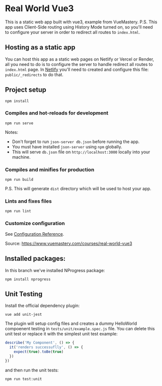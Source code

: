 # Real World Vue3

This is a static web app built with vue3, example from VueMastery.
P.S. This app uses Client-Side routing using History Mode turned on, so you'll need to configure your server in order to redirect all routes to `index.html`.

## Hosting as a static app
You can host this app as a static web pages on Netlify or Vercel or Render, all you need to do is to configure the server to handle redirect all routes to `index.html` page. In [Netlify](https://docs.netlify.com/routing/redirects/rewrites-proxies/#history-pushstate-and-single-page-apps) you'll need to created and configure this file: `public/_redirects` to do that.

## Project setup
```
npm install
```

### Compiles and hot-reloads for development
```
npm run serve
```
Notes:
- Don't forget to run `json-server db.json` before running the app.
- You must have installed `json-server` using `npm` globally.
- This will serve `db.json` file on `http://localhost:3000` locally into your machine.

### Compiles and minifies for production
```
npm run build
```
P.S. This will generate `dist` directory which will be used to host your app.

### Lints and fixes files
```
npm run lint
```

### Customize configuration
See [Configuration Reference](https://cli.vuejs.org/config/).

Source: https://www.vuemastery.com/courses/real-world-vue3

## Installed packages:
In this branch we've installed NProgress package:
```
npm install nprogress
```

## Unit Testing
Install the official dependency plugin:
```
vue add unit-jest
```
The plugin will setup config files and creates a dummy HelloWorld compoenent testing in `tests/unit/example.spec.js` file.
You can delete this unit test or replace it with the simplest unit test example:
```js
describe('My Component', () => {
  it('renders successuflly', () => {
    expect(true).toBe(true)
  })
})
```
and then run the unit tests:
```
npm run test:unit
```
